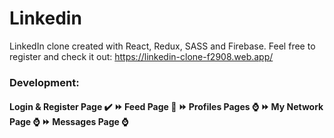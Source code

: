 # Linkedin

LinkedIn clone created with React, Redux, SASS and Firebase. Feel free to register and check it out: https://linkedin-clone-f2908.web.app/

### Development:

#### Login & Register Page :heavy_check_mark: :fast_forward: Feed Page :rocket: :fast_forward: Profiles Pages :watch: :fast_forward: My Network Page :watch: :fast_forward: Messages Page :watch:
